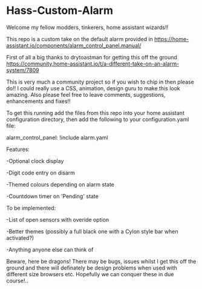 # Hass-Custom-Alarm

Welcome my fellow modders, tinkerers, home assistant wizards!!

This repo is a custom take on the default alarm provided in https://home-assistant.io/components/alarm_control_panel.manual/ 

First of all a big thanks to drytoastman for getting this off the ground https://community.home-assistant.io/t/a-different-take-on-an-alarm-system/7809

This is very much a community project so if you wish to chip in then please do!! I could really use a CSS, animation, design guru to make this look amazing. Also please feel free to leave comments, suggestions, enhancements and fixes!!

To get this running add the files from this repo into your home assistant configuration directory, then add the following to your configuration.yaml file:

alarm_control_panel: !include alarm.yaml

Features:

-Optional clock display

-Digit code entry on disarm

-Themed colours depending on alarm state

-Countdown timer on 'Pending' state

To be implemented:

-List of open sensors with overide option

-Better themes (possibly a full black one with a Cylon style bar when activated?)

-Anything anyone else can think of

Beware, here be dragons! There may be bugs, issues whilst I get this off the ground and there will definately be design problems when used with different size browsers etc. Hopefully we can conquer these in due course!..
